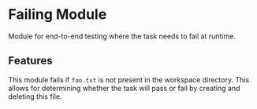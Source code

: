 # Failing Module
Module for end-to-end testing where the task needs to fail at runtime.

## Features
This module fails if `foo.txt` is not present in the workspace directory. This allows for determining whether the task will pass or fail by creating and deleting this file.

